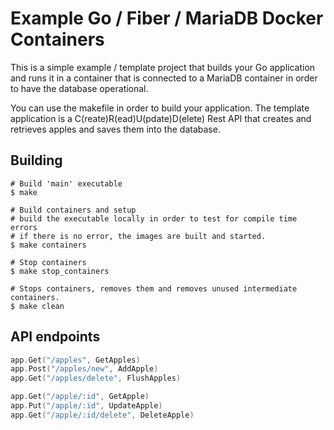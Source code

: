 # Example Go / Fiber / MariaDB Docker Containers

This is a simple example / template project that builds your Go application and runs it in a container that is connected to a MariaDB container in order to have the database operational.

You can use the makefile in order to build your application.
The template application is a C(reate)R(ead)U(pdate)D(elete) Rest API that creates and retrieves apples and saves them into the database.

## Building

```shell
# Build 'main' executable
$ make

# Build containers and setup
# build the executable locally in order to test for compile time errors
# if there is no error, the images are built and started.
$ make containers

# Stop containers
$ make stop_containers

# Stops containers, removes them and removes unused intermediate containers.
$ make clean
```

## API endpoints

```Go
app.Get("/apples", GetApples)
app.Post("/apples/new", AddApple)
app.Get("/apples/delete", FlushApples)

app.Get("/apple/:id", GetApple)
app.Put("/apple/:id", UpdateApple)
app.Get("/apple/:id/delete", DeleteApple)
```


